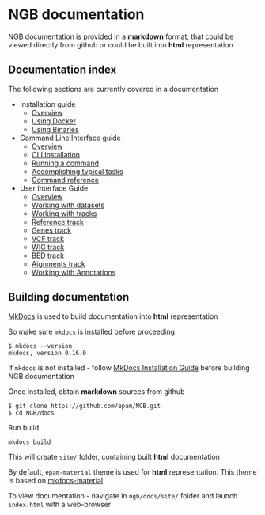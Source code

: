 # NGB documentation

NGB documentation is provided in a **markdown** format, that could be viewed directly from github or could be built into **html** representation

## Documentation index

The following sections are currently covered in a documentation
* Installation guide
    * [Overview](md/installation/overview.md)
    * [Using Docker](md/installation/docker.md)
    * [Using Binaries](md/installation/binaries.md)
* Command Line Interface guide
    * [Overview](md/cli/introduction.md)
    * [CLI Installation](md/cli/installation.md)
    * [Running a command](md/cli/running-command.md)
    * [Accomplishing typical tasks](md/cli/typical-tasks.md)
    * [Command reference](md/cli/command-reference.md)
* User Interface Guide
    * [Overview](md/user-guide/overview.md)
    * [Working with datasets](md/user-guide/datasets.md)
    * [Working with tracks](md/user-guide/tracks.md)
    * [Reference track](md/user-guide/tracks-reference.md)
    * [Genes track](md/user-guide/tracks-genes.md)        
    * [VCF track](md/user-guide/tracks-vcf.md)
    * [WIG track](md/user-guide/tracks-wig.md)
    * [BED track](md/user-guide/tracks-bed.md)
    * [Aignments track](md/user-guide/tracks-bam.md)
    * [Working with Annotations](md/user-guide/annotations.md)

## Building documentation

[MkDocs](http://www.mkdocs.org) is used to build documentation into **html** representation

So make sure `mkdocs` is installed before proceeding

```
$ mkdocs --version
mkdocs, version 0.16.0
```

If `mkdocs` is not installed - follow [MkDocs Installation Guide](http://www.mkdocs.org/#installation) before building NGB documentation

Once installed, obtain **markdown** sources from github
```
$ git clone https://github.com/epam/NGB.git
$ cd NGB/docs
```

Run build 
```
mkdocs build
```

This will create `site/` folder, containing built **html** documentation

By default, `epam-material` theme is used for **html** representation. This theme is based on [mkdocs-material](https://github.com/squidfunk/mkdocs-material)

To view documentation - navigate in `ngb/docs/site/` folder and launch `index.html` with a web-browser